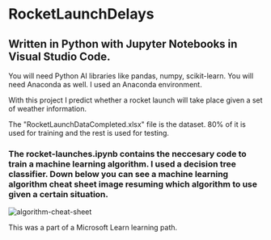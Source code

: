 # RocketLaunchDelays
## Written in Python with Jupyter Notebooks in Visual Studio Code.
 
You will need Python AI libraries like pandas, numpy, scikit-learn. You will need Anaconda as well. I used an Anaconda environment.
 
With this project I predict whether a rocket launch will take place given a set of weather information.
 
The "RocketLaunchDataCompleted.xlsx" file is the dataset. 80% of it is used for training and the rest is used for testing.
 
### The rocket-launches.ipynb contains the neccesary code to train a machine learning algorithm. I used a decision tree classifier. Down below you can see a machine learning algorithm cheat sheet image resuming which algorithm to use given a certain situation.
![algorithm-cheat-sheet](https://user-images.githubusercontent.com/57049035/124730539-be97f580-df11-11eb-9435-74293c8f4d26.png)

This was a part of a Microsoft Learn learning path.
